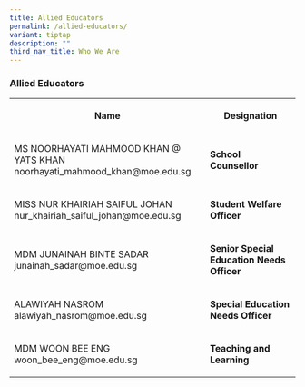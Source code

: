 ```yaml
---
title: Allied Educators
permalink: /allied-educators/
variant: tiptap
description: ""
third_nav_title: Who We Are
---
```

<h3><strong>Allied Educators</strong></h3>
<table style="minWidth: 50px">
<colgroup>
<col>
<col>
</colgroup>
<tbody>
<tr>
<th rowspan="1" colspan="1">
<p>Name</p>
</th>
<th rowspan="1" colspan="1">
<p>Designation</p>
</th>
</tr>
<tr>
<td rowspan="1" colspan="1">
<p>MS NOORHAYATI MAHMOOD KHAN @ YATS KHAN
<br>noorhayati_mahmood_khan@moe.edu.sg</p>
</td>
<td rowspan="1" colspan="1">
<p><strong>School Counsellor</strong>
</p>
</td>
</tr>
<tr>
<td rowspan="1" colspan="1">
<p>MISS NUR KHAIRIAH SAIFUL JOHAN
<br>nur_khairiah_saiful_johan@moe.edu.sg</p>
</td>
<td rowspan="1" colspan="1">
<p><strong>Student Welfare Officer</strong>
</p>
</td>
</tr>
<tr>
<td rowspan="1" colspan="1">
<p>MDM JUNAINAH BINTE SADAR
<br>junainah_sadar@moe.edu.sg</p>
</td>
<td rowspan="1" colspan="1">
<p><strong>Senior Special Education Needs Officer</strong>
</p>
</td>
</tr>
<tr>
<td rowspan="1" colspan="1">
<p>ALAWIYAH NASROM
<br>alawiyah_nasrom@moe.edu.sg</p>
</td>
<td rowspan="1" colspan="1">
<p><strong>Special Education Needs Officer</strong>
</p>
</td>
</tr>
<tr>
<td rowspan="1" colspan="1">
<p>MDM WOON BEE ENG
<br>woon_bee_eng@moe.edu.sg</p>
</td>
<td rowspan="1" colspan="1">
<p><strong>Teaching and Learning</strong>
</p>
</td>
</tr>
</tbody>
</table>
<p></p>